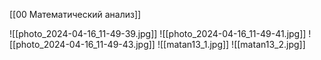 [[00 Математический анализ]]

![[photo_2024-04-16_11-49-39.jpg]]
![[photo_2024-04-16_11-49-41.jpg]]
![[photo_2024-04-16_11-49-43.jpg]]
![[matan13_1.jpg]]
![[matan13_2.jpg]]